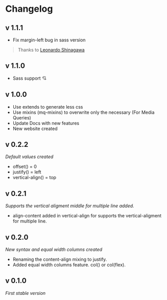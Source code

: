 # Changelog

## v 1.1.1
- Fix margin-left bug in sass version

> Thanks to [Leonardo Shinagawa](https://github.com/shina)

## v 1.1.0
- Sass support :cupid:

## v 1.0.0
- Use extends to generate less css
- Use mixins (mq-mixins) to overwrite only the necessary (For Media Queries)
- Update Docs with new features
- New website created

## v 0.2.2
*Default values created*
- offset() = 0
- justify() = left
- vertical-align() = top

## v 0.2.1
*Supports the vertical aligment middle for multiple line added.*
- align-content added in vertical-align for supports the vertical-aligment for multiple line.

## v 0.2.0
*New syntax and equal width columns created*
- Renaming the content-align mixing to justify.
- Added equal width columns feature. col() or col(flex).

## v 0.1.0
*First stable version*
